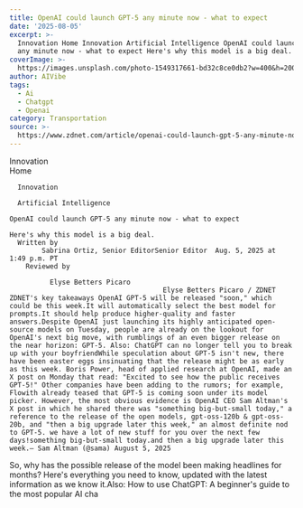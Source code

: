 ```yaml
---
title: OpenAI could launch GPT-5 any minute now - what to expect
date: '2025-08-05'
excerpt: >-
  Innovation Home Innovation Artificial Intelligence OpenAI could launch GPT-5
  any minute now - what to expect Here's why this model is a big deal. Writ...
coverImage: >-
  https://images.unsplash.com/photo-1549317661-bd32c8ce0db2?w=400&h=200&fit=crop&auto=format
author: AIVibe
tags:
  - Ai
  - Chatgpt
  - Openai
category: Transportation
source: >-
  https://www.zdnet.com/article/openai-could-launch-gpt-5-any-minute-now-what-to-expect/
---
```

Innovation      
      Home
    
      Innovation
    
      Artificial Intelligence
       
    OpenAI could launch GPT-5 any minute now - what to expect
     
    Here's why this model is a big deal.
      Written by 
            Sabrina Ortiz, Senior EditorSenior Editor  Aug. 5, 2025 at 1:49 p.m. PT 
        Reviewed by
        
              Elyse Betters Picaro
                                          Elyse Betters Picaro / ZDNET ZDNET's key takeaways OpenAI GPT-5 will be released "soon," which could be this week.It will automatically select the best model for prompts.It should help produce higher-quality and faster answers.Despite OpenAI just launching its highly anticipated open-source models on Tuesday, people are already on the lookout for OpenAI's next big move, with rumblings of an even bigger release on the near horizon: GPT-5. Also: ChatGPT can no longer tell you to break up with your boyfriendWhile speculation about GPT-5 isn't new, there have been easter eggs insinuating that the release might be as early as this week. Boris Power, head of applied research at OpenAI, made an X post on Monday that read: "Excited to see how the public receives GPT-5!" Other companies have been adding to the rumors; for example, Flowith already teased that GPT-5 is coming soon under its model picker. However, the most obvious evidence is OpenAI CEO Sam Altman's X post in which he shared there was "something big-but-small today," a reference to the release of the open models, gpt-oss-120b & gpt-oss-20b, and "then a big upgrade later this week," an almost definite nod to GPT-5. we have a lot of new stuff for you over the next few days!something big-but-small today.and then a big upgrade later this week.— Sam Altman (@sama) August 5, 2025

So, why has the possible release of the model been making headlines for months? Here's everything you need to know, updated with the latest information as we know it.Also: How to use ChatGPT: A beginner's guide to the most popular AI cha
